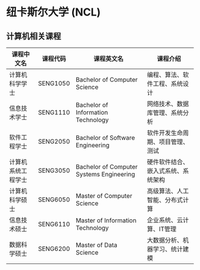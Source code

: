 # 纽卡斯尔大学 (NCL)

## 计算机相关课程

| 课程中文名 | 课程代码 | 课程英文名 | 课程介绍 |
|-----------|---------|-----------|---------|
| 计算机科学学士 | SENG1050 | Bachelor of Computer Science | 编程、算法、软件工程、系统设计 |
| 信息技术学士 | SENG1110 | Bachelor of Information Technology | 网络技术、数据库管理、系统分析 |
| 软件工程学士 | SENG2050 | Bachelor of Software Engineering | 软件开发生命周期、项目管理、测试 |
| 计算机系统工程学士 | SENG3050 | Bachelor of Computer Systems Engineering | 硬件软件结合、嵌入式系统、系统架构 |
| 计算机科学硕士 | SENG6050 | Master of Computer Science | 高级算法、人工智能、分布式计算 |
| 信息技术硕士 | SENG6110 | Master of Information Technology | 企业系统、云计算、IT管理 |
| 数据科学硕士 | SENG6200 | Master of Data Science | 大数据分析、机器学习、统计建模 |
